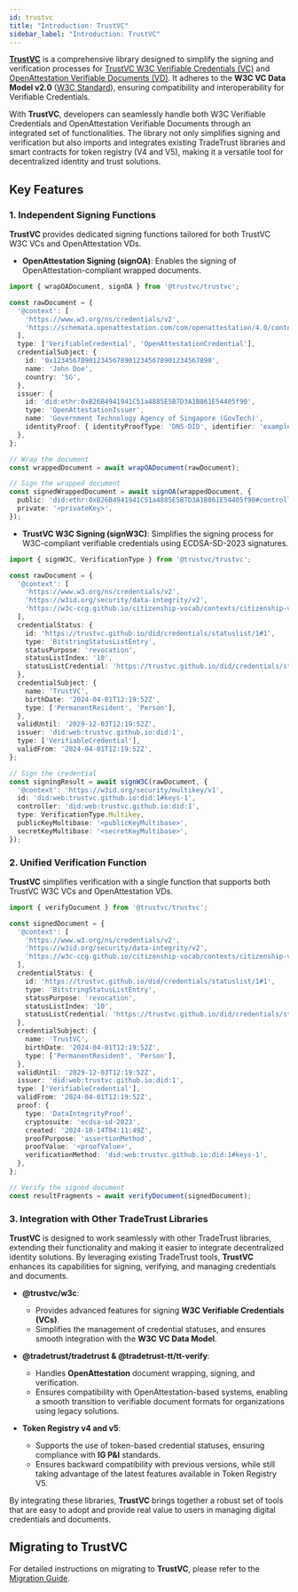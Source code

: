```yaml
---
id: trustvc
title: "Introduction: TrustVC"
sidebar_label: "Introduction: TrustVC"
---
```


[**TrustVC**](https://github.com/TrustVC/trustvc) is a comprehensive library designed to simplify the signing and verification processes for [TrustVC W3C Verifiable Credentials (VC)](https://github.com/TrustVC/w3c) and [OpenAttestation Verifiable Documents (VD)](https://github.com/Open-Attestation/open-attestation/). It adheres to the **W3C VC Data Model v2.0** ([W3C Standard](https://www.w3.org/TR/vc-data-model/)), ensuring compatibility and interoperability for Verifiable Credentials.

With **TrustVC**, developers can seamlessly handle both W3C Verifiable Credentials and OpenAttestation Verifiable Documents through an integrated set of functionalities. The library not only simplifies signing and verification but also imports and integrates existing TradeTrust libraries and smart contracts for token registry (V4 and V5), making it a versatile tool for decentralized identity and trust solutions.

## Key Features

### 1. Independent Signing Functions

**TrustVC** provides dedicated signing functions tailored for both TrustVC W3C VCs and OpenAttestation VDs.

- **OpenAttestation Signing (signOA)**: Enables the signing of OpenAttestation-compliant wrapped documents.
```ts
import { wrapOADocument, signOA } from '@trustvc/trustvc';

const rawDocument = {
  '@context': [
    'https://www.w3.org/ns/credentials/v2',
    'https://schemata.openattestation.com/com/openattestation/4.0/context.json',
  ],
  type: ['VerifiableCredential', 'OpenAttestationCredential'],
  credentialSubject: {
    id: '0x1234567890123456789012345678901234567890',
    name: 'John Doe',
    country: 'SG',
  },
  issuer: {
    id: 'did:ethr:0xB26B4941941C51a4885E5B7D3A1B861E54405f90',
    type: 'OpenAttestationIssuer',
    name: 'Government Technology Agency of Singapore (GovTech)',
    identityProof: { identityProofType: 'DNS-DID', identifier: 'example.openattestation.com' },
  },
};

// Wrap the document
const wrappedDocument = await wrapOADocument(rawDocument);

// Sign the wrapped document
const signedWrappedDocument = await signOA(wrappedDocument, {
  public: 'did:ethr:0xB26B4941941C51a4885E5B7D3A1B861E54405f90#controller',
  private: '<privateKey>',
});
```

- **TrustVC W3C Signing (signW3C)**: Simplifies the signing process for W3C-compliant verifiable credentials using ECDSA-SD-2023 signatures.
```ts
import { signW3C, VerificationType } from '@trustvc/trustvc';

const rawDocument = {
  '@context': [
    'https://www.w3.org/ns/credentials/v2',
    'https://w3id.org/security/data-integrity/v2',
    'https://w3c-ccg.github.io/citizenship-vocab/contexts/citizenship-v2.jsonld',
  ],
  credentialStatus: {
    id: 'https://trustvc.github.io/did/credentials/statuslist/1#1',
    type: 'BitstringStatusListEntry',
    statusPurpose: 'revocation',
    statusListIndex: '10',
    statusListCredential: 'https://trustvc.github.io/did/credentials/statuslist/1',
  },
  credentialSubject: {
    name: 'TrustVC',
    birthDate: '2024-04-01T12:19:52Z',
    type: ['PermanentResident', 'Person'],
  },
  validUntil: '2029-12-03T12:19:52Z',
  issuer: 'did:web:trustvc.github.io:did:1',
  type: ['VerifiableCredential'],
  validFrom: '2024-04-01T12:19:52Z',
};

// Sign the credential
const signingResult = await signW3C(rawDocument, {
  '@context': 'https://w3id.org/security/multikey/v1',
  id: 'did:web:trustvc.github.io:did:1#keys-1',
  controller: 'did:web:trustvc.github.io:did:1',
  type: VerificationType.Multikey,
  publicKeyMultibase: '<publicKeyMultibase>',
  secretKeyMultibase: '<secretKeyMultibase>',
});
```

### 2. Unified Verification Function

**TrustVC** simplifies verification with a single function that supports both TrustVC W3C VCs and OpenAttestation VDs.

```ts
import { verifyDocument } from '@trustvc/trustvc';

const signedDocument = {
  '@context': [
    'https://www.w3.org/ns/credentials/v2',
    'https://w3id.org/security/data-integrity/v2',
    'https://w3c-ccg.github.io/citizenship-vocab/contexts/citizenship-v2.jsonld',
  ],
  credentialStatus: {
    id: 'https://trustvc.github.io/did/credentials/statuslist/1#1',
    type: 'BitstringStatusListEntry',
    statusPurpose: 'revocation',
    statusListIndex: '10',
    statusListCredential: 'https://trustvc.github.io/did/credentials/statuslist/1',
  },
  credentialSubject: {
    name: 'TrustVC',
    birthDate: '2024-04-01T12:19:52Z',
    type: ['PermanentResident', 'Person'],
  },
  validUntil: '2029-12-03T12:19:52Z',
  issuer: 'did:web:trustvc.github.io:did:1',
  type: ['VerifiableCredential'],
  validFrom: '2024-04-01T12:19:52Z',
  proof: {
    type: 'DataIntegrityProof',
    cryptosuite: 'ecdsa-sd-2023',
    created: '2024-10-14T04:11:49Z',
    proofPurpose: 'assertionMethod',
    proofValue: '<proofValue>',
    verificationMethod: 'did:web:trustvc.github.io:did:1#keys-1',
  },
};

// Verify the signed document
const resultFragments = await verifyDocument(signedDocument);
```

### 3. Integration with Other TradeTrust Libraries

**TrustVC** is designed to work seamlessly with other TradeTrust libraries, extending their functionality and making it easier to integrate decentralized identity solutions. By leveraging existing TradeTrust tools, **TrustVC** enhances its capabilities for signing, verifying, and managing credentials and documents.

- **@trustvc/w3c**:
  - Provides advanced features for signing **W3C Verifiable Credentials (VCs)**.
  - Simplifies the management of credential statuses, and ensures smooth integration with the **W3C VC Data Model**.

- **@tradetrust/tradetrust & @tradetrust-tt/tt-verify**:
  - Handles **OpenAttestation** document wrapping, signing, and verification.
  - Ensures compatibility with OpenAttestation-based systems, enabling a smooth transition to verifiable document formats for organizations using legacy solutions. 

- **Token Registry v4 and v5**:
  - Supports the use of token-based credential statuses, ensuring compliance with **IG P&I** standards.
  - Ensures backward compatibility with previous versions, while still taking advantage of the latest features available in Token Registry V5.

By integrating these libraries, **TrustVC** brings together a robust set of tools that are easy to adopt and provide real value to users in managing digital credentials and documents.

## Migrating to TrustVC

For detailed instructions on migrating to **TrustVC**, please refer to the [Migration Guide](migration-trustvc).
